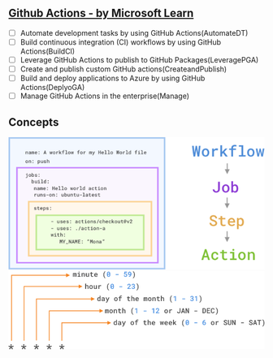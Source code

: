 ## [Github Actions - by Microsoft Learn](https://learn.microsoft.com/en-us/collections/n5p4a5z7keznp5)
- [ ] Automate development tasks by using GitHub Actions(AutomateDT)
- [ ] Build continuous integration (CI) workflows by using GitHub Actions(BuildCI)
- [ ] Leverage GitHub Actions to publish to GitHub Packages(LeveragePGA)
- [ ] Create and publish custom GitHub actions(CreateandPublish)
- [ ] Build and deploy applications to Azure by using GitHub Actions(DeplyoGA)
- [ ] Manage GitHub Actions in the enterprise(Manage)

## Concepts
![Components of Github Actions](image.png)
![Schedule a workflow to run](image-1.png)